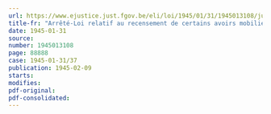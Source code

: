 ```yaml
---
url: https://www.ejustice.just.fgov.be/eli/loi/1945/01/31/1945013108/justel
title-fr: "Arrêté-Loi relatif au recensement de certains avoirs mobiliers"
date: 1945-01-31
source:
number: 1945013108
page: 88888
case: 1945-01-31/37
publication: 1945-02-09
starts:
modifies:
pdf-original:
pdf-consolidated:
---
```


